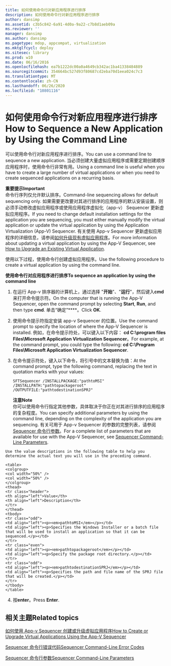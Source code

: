 ```yaml
---
title: 如何使用命令行对新应用程序进行排序
description: 如何使用命令行对新应用程序进行排序
author: dansimp
ms.assetid: c3b5c842-6a91-4d0a-9a22-c7b8d1aeb09a
ms.reviewer: ''
manager: dansimp
ms.author: dansimp
ms.pagetype: mdop, appcompat, virtualization
ms.mktglfcycl: deploy
ms.sitesec: library
ms.prod: w10
ms.date: 06/16/2016
ms.openlocfilehash: ea7b1222dc00a0a4649cb342ac1ba41338484889
ms.sourcegitcommit: 354664bc527d93f80687cd2eba70d1eea024c7c3
ms.translationtype: MT
ms.contentlocale: zh-CN
ms.lasthandoff: 06/26/2020
ms.locfileid: "10801116"
---
```

# <span data-ttu-id="d7b32-103">如何使用命令行对新应用程序进行排序</span><span class="sxs-lookup"><span data-stu-id="d7b32-103">How to Sequence a New Application by Using the Command Line</span></span>


<span data-ttu-id="d7b32-104">可以使用命令行对新应用程序进行排序。</span><span class="sxs-lookup"><span data-stu-id="d7b32-104">You can use a command line to sequence a new application.</span></span> <span data-ttu-id="d7b32-105">当必须创建大量虚拟应用程序或需要定期创建顺序应用程序时，使用命令行非常有用。</span><span class="sxs-lookup"><span data-stu-id="d7b32-105">Using a command line is useful when you have to create a large number of virtual applications or when you need to create sequenced applications on a recurring basis.</span></span>

**<span data-ttu-id="d7b32-106">重要提示</span><span class="sxs-lookup"><span data-stu-id="d7b32-106">Important</span></span>**  
<span data-ttu-id="d7b32-107">命令行序列仅允许默认排序。</span><span class="sxs-lookup"><span data-stu-id="d7b32-107">Command-line sequencing allows for default sequencing only.</span></span> <span data-ttu-id="d7b32-108">如果需要更改要对其进行排序的应用程序的默认安装设置，则必须手动修改虚拟应用程序或使用应用程序虚拟化（app-v） Sequencer 更新虚拟应用程序。</span><span class="sxs-lookup"><span data-stu-id="d7b32-108">If you need to change default installation settings for the application you are sequencing, you must either manually modify the virtual application or update the virtual application by using the Application Virtualization (App-V) Sequencer.</span></span> <span data-ttu-id="d7b32-109">有关使用 App-v Sequencer 更新虚拟应用程序的详细信息，请参阅[如何升级现有虚拟应用程序](how-to-upgrade-an-existing-virtual-application.md)。</span><span class="sxs-lookup"><span data-stu-id="d7b32-109">For more information about updating a virtual application by using the App-V Sequencer, see [How to Upgrade an Existing Virtual Application](how-to-upgrade-an-existing-virtual-application.md).</span></span>



<span data-ttu-id="d7b32-110">使用以下过程，使用命令行创建虚拟应用程序。</span><span class="sxs-lookup"><span data-stu-id="d7b32-110">Use the following procedure to create a virtual application by using the command line.</span></span>

**<span data-ttu-id="d7b32-111">使用命令行对应用程序进行排序</span><span class="sxs-lookup"><span data-stu-id="d7b32-111">To sequence an application by using the command line</span></span>**

1.  <span data-ttu-id="d7b32-112">在运行 App-v 排序器的计算机上，通过选择 "**开始**"、"**运行**"，然后键入**cmd**来打开命令提示符。</span><span class="sxs-lookup"><span data-stu-id="d7b32-112">On the computer that is running the App-V Sequencer, open the command prompt by selecting **Start**, **Run**, and then type **cmd**.</span></span> <span data-ttu-id="d7b32-113">单击“确定”\*\*\*\*。</span><span class="sxs-lookup"><span data-stu-id="d7b32-113">Click **OK**.</span></span>

2.  <span data-ttu-id="d7b32-114">使用命令提示符指定安装 app-v Sequencer 的位置。</span><span class="sxs-lookup"><span data-stu-id="d7b32-114">Use the command prompt to specify the location of where the App-V Sequencer is installed.</span></span> <span data-ttu-id="d7b32-115">例如，在命令提示符处，可以键入以下内容： **cd C:\\program files Files\\Microsoft Application Virtualization Sequencer**。</span><span class="sxs-lookup"><span data-stu-id="d7b32-115">For example, at the command prompt, you could type the following: **cd C:\\Program Files\\Microsoft Application Virtualization Sequencer**.</span></span>

3.  <span data-ttu-id="d7b32-116">在命令提示符处，键入以下命令，将引号中的文本替换为值：</span><span class="sxs-lookup"><span data-stu-id="d7b32-116">At the command prompt, type the following command, replacing the text in quotation marks with your values:</span></span>

    `SFTSequencer /INSTALLPACKAGE:"pathtoMSI" /INSTALLPATH:"pathtopackageroot" /OUTPUTFILE:"pathtodestinationSPRJ"`

    **<span data-ttu-id="d7b32-117">注意</span><span class="sxs-lookup"><span data-stu-id="d7b32-117">Note</span></span>**  
    <span data-ttu-id="d7b32-118">你可以使用命令行指定其他参数，具体取决于你正在对其进行排序的应用程序的复杂程度。</span><span class="sxs-lookup"><span data-stu-id="d7b32-118">You can specify additional parameters by using the command line, depending on the complexity of the application you are sequencing.</span></span> <span data-ttu-id="d7b32-119">有关可用于 App-v Sequencer 的参数的完整列表，请参阅[Sequencer 命令行参数](sequencer-command-line-parameters.md)。</span><span class="sxs-lookup"><span data-stu-id="d7b32-119">For a complete list of parameters that are available for use with the App-V Sequencer, see [Sequencer Command-Line Parameters](sequencer-command-line-parameters.md).</span></span>



~~~
Use the value descriptions in the following table to help you determine the actual text you will use in the preceding command.

<table>
<colgroup>
<col width="50%" />
<col width="50%" />
</colgroup>
<thead>
<tr class="header">
<th align="left">Value</th>
<th align="left">Description</th>
</tr>
</thead>
<tbody>
<tr class="odd">
<td align="left"><p><em>pathtoMSI</em></p></td>
<td align="left"><p>Specifies the Windows Installer or a batch file that will be used to install an application so that it can be sequenced.</p></td>
</tr>
<tr class="even">
<td align="left"><p><em>pathtopackageroot</em></p></td>
<td align="left"><p>Specify the package root directory.</p></td>
</tr>
<tr class="odd">
<td align="left"><p><em>pathtodestinationSPRJ</em></p></td>
<td align="left"><p>Specifies the path and file name of the SPRJ file that will be created.</p></td>
</tr>
</tbody>
</table>
~~~



4. <span data-ttu-id="d7b32-120">按**enter**。</span><span class="sxs-lookup"><span data-stu-id="d7b32-120">Press **Enter**.</span></span>

## <span data-ttu-id="d7b32-121">相关主题</span><span class="sxs-lookup"><span data-stu-id="d7b32-121">Related topics</span></span>


[<span data-ttu-id="d7b32-122">如何使用 App-v Sequencer 创建或升级虚拟应用程序</span><span class="sxs-lookup"><span data-stu-id="d7b32-122">How to Create or Upgrade Virtual Applications Using the App-V Sequencer</span></span>](how-to-create-or-upgrade-virtual-applications-using--the-app-v-sequencer.md)

[<span data-ttu-id="d7b32-123">Sequencer 命令行错误代码</span><span class="sxs-lookup"><span data-stu-id="d7b32-123">Sequencer Command-Line Error Codes</span></span>](sequencer-command-line-error-codes.md)

[<span data-ttu-id="d7b32-124">Sequencer 命令行参数</span><span class="sxs-lookup"><span data-stu-id="d7b32-124">Sequencer Command-Line Parameters</span></span>](sequencer-command-line-parameters.md)









